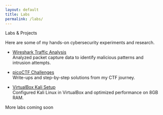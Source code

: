 ```yaml
---
layout: default
title: Labs
permalink: /labs/
---
```


Labs & Projects

Here are some of my hands-on cybersecurity experiments and research.

- [Wireshark Traffic Analysis](#)  
  Analyzed packet capture data to identify malicious patterns and intrusion attempts.

- [picoCTF Challenges](#)  
  Write-ups and step-by-step solutions from my CTF journey.

- [VirtualBox Kali Setup](#)  
  Configured Kali Linux in VirtualBox and optimized performance on 8GB RAM.

More labs coming soon 
